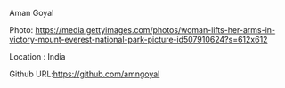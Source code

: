 Aman Goyal

Photo: https://media.gettyimages.com/photos/woman-lifts-her-arms-in-victory-mount-everest-national-park-picture-id507910624?s=612x612

Location : India

Github URL:https://github.com/amngoyal
